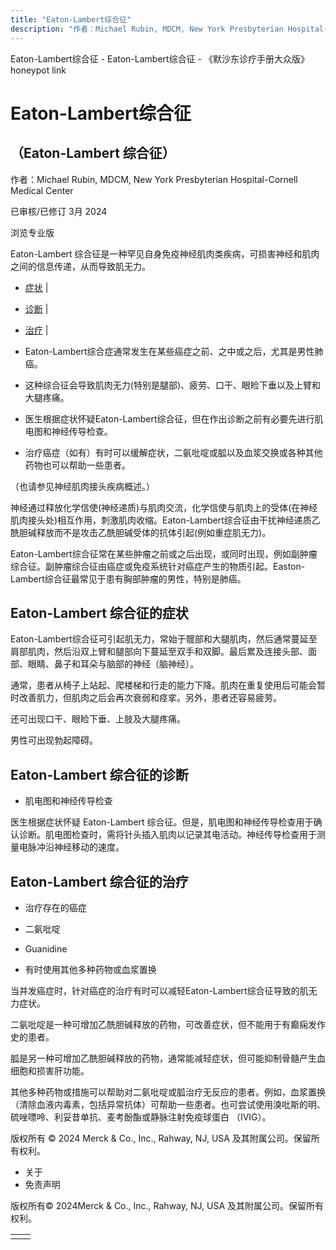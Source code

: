 ```yaml
---
title: "Eaton-Lambert综合征"
description: "作者：Michael Rubin, MDCM, New York Presbyterian Hospital-Cornell Medical Center"
---
```


﻿Eaton-Lambert综合征 - Eaton-Lambert综合征 - 《默沙东诊疗手册大众版》 honeypot link

# Eaton-Lambert综合征

## （Eaton-Lambert 综合征）

作者：Michael Rubin, MDCM, New York Presbyterian Hospital-Cornell Medical Center

已审核/已修订 3月 2024

浏览专业版

Eaton-Lambert 综合征是一种罕见自身免疫神经肌肉类疾病，可损害神经和肌肉之间的信息传递，从而导致肌无力。

- [症状](#症状_v12824248_zh) \|
- [诊断](#诊断_v12824253_zh) \|
- [治疗](#治疗_v12824259_zh) \|

- Eaton-Lambert综合症通常发生在某些癌症之前、之中或之后，尤其是男性肺癌。

- 这种综合征会导致肌肉无力(特别是腿部)、疲劳、口干、眼睑下垂以及上臂和大腿疼痛。

- 医生根据症状怀疑Eaton-Lambert综合征，但在作出诊断之前有必要先进行肌电图和神经传导检查。

- 治疗癌症（如有）有时可以缓解症状，二氨吡啶或胍以及血浆交换或各种其他药物也可以帮助一些患者。


（也请参见神经肌肉接头疾病概述。）

神经通过释放化学信使(神经递质)与肌肉交流，化学信使与肌肉上的受体(在神经肌肉接头处)相互作用，刺激肌肉收缩。Eaton-Lambert综合征由干扰神经递质乙酰胆碱释放而不是攻击乙酰胆碱受体的抗体引起(例如重症肌无力)。

Eaton-Lambert综合征常在某些肿瘤之前或之后出现，或同时出现，例如副肿瘤综合征。副肿瘤综合征由癌症或免疫系统针对癌症产生的物质引起。Easton-Lambert综合征最常见于患有胸部肿瘤的男性，特别是肺癌。

## Eaton-Lambert 综合征的症状

Eaton-Lambert综合征可引起肌无力，常始于髋部和大腿肌肉，然后通常蔓延至肩部肌肉，然后沿双上臂和腿部向下蔓延至双手和双脚。最后累及连接头部、面部、眼睛、鼻子和耳朵与脑部的神经（脑神经）。

通常，患者从椅子上站起、爬楼梯和行走的能力下降。肌肉在重复使用后可能会暂时改善肌力，但肌肉之后会再次衰弱和痉挛。另外，患者还容易疲劳。

还可出现口干、眼睑下垂、上肢及大腿疼痛。

男性可出现勃起障碍。

## Eaton-Lambert 综合征的诊断

- 肌电图和神经传导检查


医生根据症状怀疑 Eaton-Lambert 综合征。但是，肌电图和神经传导检查用于确认诊断。肌电图检查时，需将针头插入肌肉以记录其电活动。神经传导检查用于测量电脉冲沿神经移动的速度。

## Eaton-Lambert 综合征的治疗

- 治疗存在的癌症

- 二氨吡啶

- Guanidine

- 有时使用其他多种药物或血浆置换


当并发癌症时，针对癌症的治疗有时可以减轻Eaton-Lambert综合征导致的肌无力症状。

二氨吡啶是一种可增加乙酰胆碱释放的药物，可改善症状，但不能用于有癫痫发作史的患者。

胍是另一种可增加乙酰胆碱释放的药物，通常能减轻症状，但可能抑制骨髓产生血细胞和损害肝功能。

其他多种药物或措施可以帮助对二氨吡啶或胍治疗无反应的患者。例如，血浆置换（清除血液内毒素，包括异常抗体）可帮助一些患者。也可尝试使用溴吡斯的明、硫唑嘌呤、利妥昔单抗、麦考酚酯或静脉注射免疫球蛋白 （IVIG）。



版权所有 © 2024
Merck & Co., Inc., Rahway, NJ, USA 及其附属公司。保留所有权利。

- 关于
- 免责声明

版权所有© 2024Merck & Co., Inc., Rahway, NJ, USA 及其附属公司。保留所有权利。

|     |     |
| --- | --- |
|  |  |